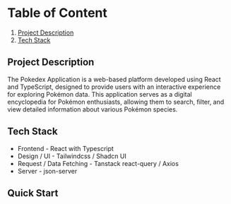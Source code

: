 # Table of Content

1. [Project Description](#project-description)
2. [Tech Stack](#tech-stack)

## Project Description

The Pokedex Application is a web-based platform developed using React and TypeScript, designed to provide users with an interactive experience for exploring Pokémon data. This application serves as a digital encyclopedia for Pokémon enthusiasts, allowing them to search, filter, and view detailed information about various Pokémon species.

## Tech Stack

- Frontend - React with Typescript
- Design / UI - Tailwindcss / Shadcn UI
- Request / Data Fetching - Tanstack react-query / Axios
- Server - json-server

## Quick Start
